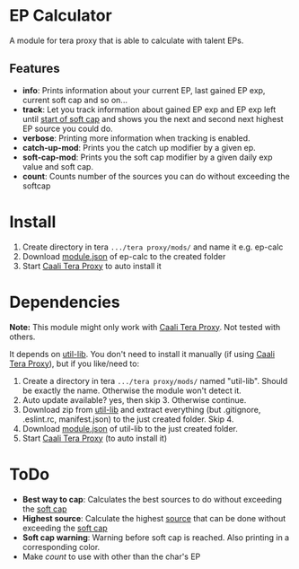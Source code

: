 # EP Calculator

A module for tera proxy that is able to calculate with talent EPs.

## Features

- **info**: Prints information about your current EP, last gained EP exp, current soft cap and so on...
- **track**: Let you track information about gained EP exp and EP exp left until [start of soft cap][1] and shows you the next and second next highest EP source you could do.
- **verbose**: Printing more information when tracking is enabled.
- **catch-up-mod**: Prints you the catch up modifier by a given ep.
- **soft-cap-mod**: Prints you the soft cap modifier by a given daily exp value and soft cap.
- **count**: Counts number of the sources you can do without exceeding the softcap

# Install

1. Create directory in tera ``.../tera proxy/mods/`` and name it e.g. ep-calc
2. Download [module.json][4] of ep-calc to the created folder
3. Start [Caali Tera Proxy][5] to auto install it

# Dependencies

**Note:** This module might only work with [Caali Tera Proxy][5]. Not tested with others.

It depends on [util-lib][3]. You don't need to install it manually (if using [Caali Tera Proxy][5]),
but if you like/need to:
1. Create a directory in tera ``.../tera proxy/mods/`` named "util-lib". Should be exactly the name. Otherwise the module won't detect it.
2. Auto update available? yes, then skip 3. Otherwise continue.
3. Download zip from [util-lib][7] and extract everything (but .gitignore, .eslint.rc, manifest.json) to the just created folder. Skip 4.
4. Download [module.json][6] of util-lib to the just created folder.
5. Start [Caali Tera Proxy][5] (to auto install it)


# ToDo

- **Best way to cap**: Calculates the best sources to do without exceeding the [soft cap][1]
- **Highest source**: Calculate the highest [source][2] that can be done without exceeding the [soft cap][1]
- **Soft cap warning**: Warning before soft cap is reached. Also printing in a corresponding color.
- Make *count* to use with other than the char's EP

[1]: #todo "~89% of the real soft cap"
[2]: #todo "source for ep exp like \"Island of Dawn\""
[3]: https://github.com/aurelius88/util-lib/
[4]: https://raw.githubusercontent.com/aurelius88/ep-calc/master/module.json
[5]: https://github.com/caali-hackerman/tera-proxy
[6]: https://raw.githubusercontent.com/aurelius88/util-lib/master/module.json
[7]: https://github.com/aurelius88/util-lib/archive/master.zip
